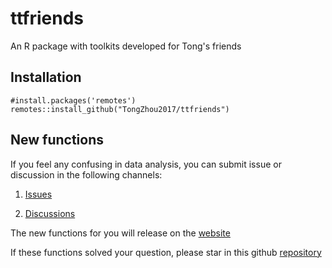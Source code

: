 # ttfriends
 An R package with toolkits developed for Tong's friends
 
## Installation

```{r}
#install.packages('remotes')
remotes::install_github("TongZhou2017/ttfriends")
```

## New functions

If you feel any confusing in data analysis, you can submit issue or discussion in the following channels:

1. [Issues](https://github.com/TongZhou2017/ttfriends/issues)

2. [Discussions](https://github.com/TongZhou2017/ttfriends/discussions)

The new functions for you will release on the [website](https://tongzhou2017.github.io/ttfriends/)

If these functions solved your question, please star in this github [repository](https://github.com/TongZhou2017/ttfriends)
